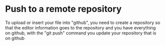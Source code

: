 # Push to a remote repository
  To upload or insert your file into "github", you need to create a repository so that the editor information goes to the repository and you have everything on github, with the "git push" command you update your repository that is on github

